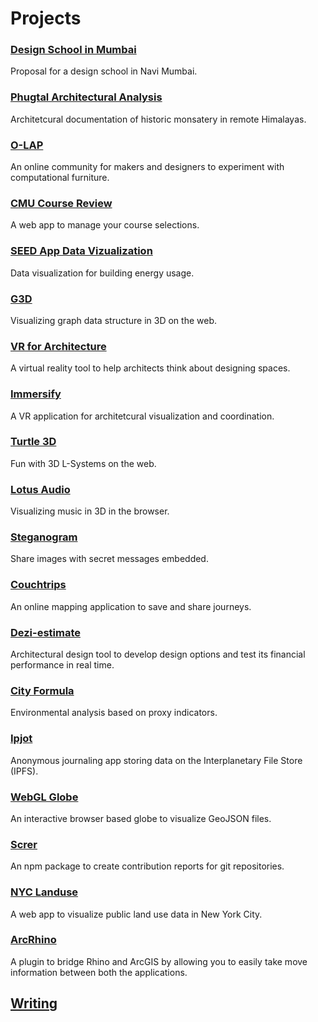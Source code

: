 # Projects

### [Design School in Mumbai](https://amitlzkpa.wordpress.com/2014/10/17/thesis-project-design-school-in-navi-mumbai/)
Proposal for a design school in Navi Mumbai.

### [Phugtal Architectural Analysis](https://amitlzkpa.wordpress.com/2013/10/02/analysis-of-druk-white-lotus-school/)
Architetcural documentation of historic monsatery in remote Himalayas.

### [O-LAP](./o-lap/index.md)
An online community for makers and designers to experiment with computational furniture.

### [CMU Course Review](https://amitlzkpa.wordpress.com/2016/02/24/cmu-course-review/)
A web app to manage your course selections.

### [SEED App Data Vizualization](./seed_app/index.md)
Data visualization for building energy usage.

### [G3D](https://github.com/amitlzkpa/G3D)
Visualizing graph data structure in 3D on the web.

### [VR for Architecture](https://docs.google.com/presentation/d/1O33eKWV7hVRZQC-TmBLysirCh37541I5MpVejZHN-6s/edit?usp=sharing)
A virtual reality tool to help architects think about designing spaces.

### [Immersify](https://www.food4rhino.com/app/immersify)
A VR application for architetcural visualization and coordination.

### [Turtle 3D](https://github.com/amitlzkpa/turtle3d)
Fun with 3D L-Systems on the web.

### [Lotus Audio](./lotus_audio/index.md)
Visualizing music in 3D in the browser.

### [Steganogram](https://steganogram.herokuapp.com)
Share images with secret messages embedded.

### [Couchtrips](https://couchtrips.herokuapp.com)
An online mapping application to save and share journeys.

### [Dezi-estimate](https://amitlzkpa.wordpress.com/2016/02/24/dezi-estimate/)
Architectural design tool to develop design options and test its financial performance in real time.

### [City Formula](https://amitlzkpa.wordpress.com/2016/02/24/city-formula/)
Environmental analysis based on proxy indicators.

### [Ipjot](https://ipjot.herokuapp.com)
Anonymous journaling app storing data on the Interplanetary File Store (IPFS).

### [WebGL Globe]()
An interactive browser based globe to visualize GeoJSON files.

### [Screr](https://npmjs.com/screr)
An npm package to create contribution reports for git repositories.

### [NYC Landuse](https://nyc-landuse.herokuapp.com)
A web app to visualize public land use data in New York City.

### [ArcRhino](https://github.com/nicoazel/ArcRhino)
A plugin to bridge Rhino and ArcGIS by allowing you to easily take move information between both the applications.


## [Writing](https://medium.com/@olapdesign)
